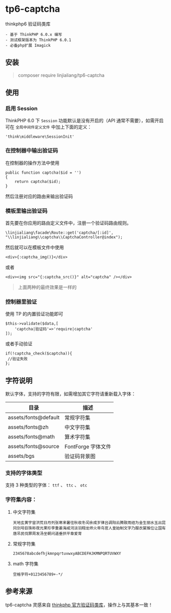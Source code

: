 # tp6-captcha

thinkphp6 验证码类库

```text
- 基于 ThinkPHP 6.0.x 编写
- 测试框架版本为 ThinkPHP 6.0.1
- 必备php扩展 Imagick
```

## 安装

> composer require linjialiang/tp6-captcha

## 使用

### 启用 Session

ThinkPHP 6.0 下 `Session` 功能默认是没有开启的（API 通常不需要），如需开启可在 `全局中间件定义文件` 中加上下面的定义：

```
'think\middleware\SessionInit'
```

### 在控制器中输出验证码

在控制器的操作方法中使用

```
public function captcha($id = '')
{
	return captcha($id);
}
```

然后注册对应的路由来输出验证码

### 模板里输出验证码

首先要在你应用的路由定义文件中，注册一个验证码路由规则。

```
\linjialiang\facade\Route::get('captcha/[:id]', "\\linjialiang\\captcha\\CaptchaController@index");
```

然后就可以在模板文件中使用

```
<div>{:captcha_img()}</div>
```

或者

```
<div><img src="{:captcha_src()}" alt="captcha" /></div>
```

> 上面两种的最终效果是一样的

### 控制器里验证

使用 TP 的内置验证功能即可

```
$this->validate($data,[
    'captcha|验证码'=>'require|captcha'
]);
```

或者手动验证

```
if(!captcha_check($captcha)){
 //验证失败
};
```

## 字符说明

默认字体，支持的字符有限，如需增加其它字符请重新载入字体：

| 目录                 | 描述               |
| -------------------- | ------------------ |
| assets/fonts@default | 常规字符集         |
| assets/fonts@zh      | 中文字符集         |
| assets/fonts@math    | 算术字符集         |
| assets/fonts@source  | FontForge 字体文件 |
| assets/bgs           | 验证码背景图       |

### 支持的字体类型

支持 3 种类型的字体： `ttf` 、 `ttc` 、 `otc`

### 字符集内容：

1. 中文字符集

    ```text
    天地玄黄宇宙洪荒日月列张寒来暑往秋收冬闰余成岁律吕调阳云腾致雨结为金生丽水玉出昆冈剑号巨珠称夜光果珍李重姜海咸河淡羽翔龙师火帝鸟官人皇始制文字乃服衣裳推位让国有唐吊民伐罪周发汤坐朝问道垂拱平章爱育
    ```

2. 常规字符集

    ```text
    2345678abcdefhjkmnpqrtuvwxyABCDEFHJKMNPQRTUVWXY
    ```

3. math 字符集

    ```text
    空格字符+0123456789+-*/
    ```

## 参考来源

tp6-captcha 灵感来自 [thinkphp 官方验证码类库](https://packagist.org/packages/topthink/think-captcha)，操作上与其基本一致！
